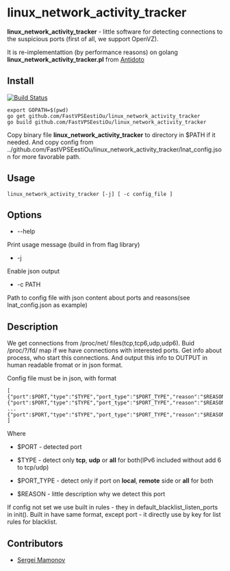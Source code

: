 linux_network_activity_tracker
==============================

**linux_network_activity_tracker** - little software for detecting connections to the suspicious ports (first of all, we support OpenVZ).

It is re-implementattion (by performance reasons) on golang **linux_network_activity_tracker.pl** from [Antidoto](https://github.com/FastVPSEestiOu/Antidoto)

Install
-------
[![Build Status](https://travis-ci.org/FastVPSEestiOu/linux_network_activity_tracker.svg?branch=master)](https://travis-ci.org/FastVPSEestiOu/linux_network_activity_tracker)

```
export GOPATH=$(pwd)
go get github.com/FastVPSEestiOu/linux_network_activity_tracker
go build github.com/FastVPSEestiOu/linux_network_activity_tracker
```

Copy binary file **linux_network_activity_tracker** to directory in $PATH if it needed.
And copy config from ../github.com/FastVPSEestiOu/linux_network_activity_tracker/lnat_config.json for more favorable path.

Usage
-------
```
linux_network_activity_tracker [-j] [ -c config_file ]
```

Options
-------
- --help

Print usage message (build in from flag library)

- -j

Enable json output

- -c PATH

Path to config file with json content about ports and reasons(see lnat_config.json as example)

Description
-----------

We get connections from /proc/net/ files(tcp,tcp6,udp,udp6).
Buid /proc/?/fd/ map if we have connections with interested ports.
Get info about process, who start this connections.
And output this info to OUTPUT in human readable fromat or in json format.

Config file must be in json, with format

```
[
{"port":$PORT,"type":"$TYPE","port_type":"$PORT_TYPE","reason":"$REASON"},
{"port":$PORT,"type":"$TYPE","port_type":"$PORT_TYPE","reason":"$REASON"},
...
{"port":$PORT,"type":"$TYPE","port_type":"$PORT_TYPE","reason":"$REASON"}
]
```

Where 
- $PORT - detected port

- $TYPE - detect only **tcp**, **udp** or **all** for both(IPv6 included without add 6 to tcp/udp)

- $PORT_TYPE - detect only if port on **local**, **remote** side or **all** for both

- $REASON - little description why we detect this port

If config not set we use built in rules - they in default_blacklist_listen_ports in init().
Built in have same format, except port - it directly use by key for list rules for blacklist.

Contributors
------------
- [Sergei Mamonov](https://github.com/mrqwer88)
